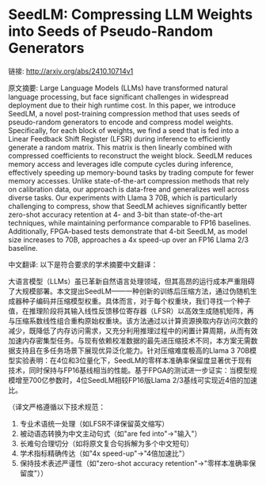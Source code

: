 # SeedLM: Compressing LLM Weights into Seeds of Pseudo-Random Generators

链接: http://arxiv.org/abs/2410.10714v1

原文摘要:
Large Language Models (LLMs) have transformed natural language processing,
but face significant challenges in widespread deployment due to their high
runtime cost. In this paper, we introduce SeedLM, a novel post-training
compression method that uses seeds of pseudo-random generators to encode and
compress model weights. Specifically, for each block of weights, we find a seed
that is fed into a Linear Feedback Shift Register (LFSR) during inference to
efficiently generate a random matrix. This matrix is then linearly combined
with compressed coefficients to reconstruct the weight block. SeedLM reduces
memory access and leverages idle compute cycles during inference, effectively
speeding up memory-bound tasks by trading compute for fewer memory accesses.
Unlike state-of-the-art compression methods that rely on calibration data, our
approach is data-free and generalizes well across diverse tasks. Our
experiments with Llama 3 70B, which is particularly challenging to compress,
show that SeedLM achieves significantly better zero-shot accuracy retention at
4- and 3-bit than state-of-the-art techniques, while maintaining performance
comparable to FP16 baselines. Additionally, FPGA-based tests demonstrate that
4-bit SeedLM, as model size increases to 70B, approaches a 4x speed-up over an
FP16 Llama 2/3 baseline.

中文翻译:
以下是符合要求的学术摘要中文翻译：

大语言模型（LLMs）虽已革新自然语言处理领域，但其高昂的运行成本严重阻碍了大规模部署。本文提出SeedLM——一种创新的训练后压缩方法，通过伪随机生成器种子编码并压缩模型权重。具体而言，对于每个权重块，我们寻找一个种子值，在推理阶段将其输入线性反馈移位寄存器（LFSR）以高效生成随机矩阵，再与压缩系数线性组合重构原始权重块。该方法通过以计算资源换取内存访问次数的减少，既降低了内存访问需求，又充分利用推理过程中的闲置计算周期，从而有效加速内存密集型任务。与现有依赖校准数据的最先进压缩技术不同，本方案无需数据支持且在多任务场景下展现优异泛化能力。针对压缩难度极高的Llama 3 70B模型实验表明：在4位和3位量化下，SeedLM的零样本准确率保留度显著优于现有技术，同时保持与FP16基线相当的性能。基于FPGA的测试进一步证实：当模型规模增至700亿参数时，4位SeedLM相较FP16版Llama 2/3基线可实现近4倍的加速比。

（译文严格遵循以下技术规范：
1. 专业术语统一处理（如LFSR不译保留英文缩写）
2. 被动语态转换为中文主动句式（如"are fed into"→"输入"）
3. 长难句合理切分（如将原文复合句拆解为多个中文短句）
4. 学术指标精确传达（如"4x speed-up"→"4倍加速比"）
5. 保持技术表述严谨性（如"zero-shot accuracy retention"→"零样本准确率保留度"））
